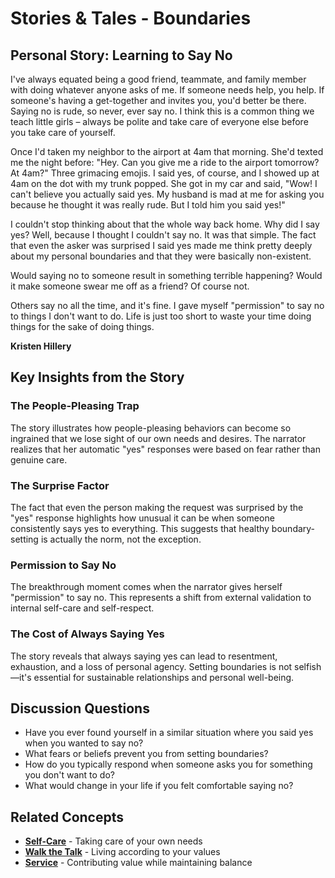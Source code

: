 # Stories & Tales - Boundaries

## Personal Story: Learning to Say No

I've always equated being a good friend, teammate, and family member with doing whatever anyone asks of me. If someone needs help, you help. If someone's having a get-together and invites you, you'd better be there. Saying no is rude, so never, ever say no. I think this is a common thing we teach little girls – always be polite and take care of everyone else before you take care of yourself.

Once I'd taken my neighbor to the airport at 4am that morning. She'd texted me the night before: "Hey. Can you give me a ride to the airport tomorrow? At 4am?" Three grimacing emojis. I said yes, of course, and I showed up at 4am on the dot with my trunk popped. She got in my car and said, "Wow! I can't believe you actually said yes. My husband is mad at me for asking you because he thought it was really rude. But I told him you said yes!"

I couldn't stop thinking about that the whole way back home. Why did I say yes? Well, because I thought I couldn't say no. It was that simple. The fact that even the asker was surprised I said yes made me think pretty deeply about my personal boundaries and that they were basically non-existent.

Would saying no to someone result in something terrible happening? Would it make someone swear me off as a friend? Of course not.

Others say no all the time, and it's fine. I gave myself "permission" to say no to things I don't want to do. Life is just too short to waste your time doing things for the sake of doing things.

**Kristen Hillery**

## Key Insights from the Story

### The People-Pleasing Trap
The story illustrates how people-pleasing behaviors can become so ingrained that we lose sight of our own needs and desires. The narrator realizes that her automatic "yes" responses were based on fear rather than genuine care.

### The Surprise Factor
The fact that even the person making the request was surprised by the "yes" response highlights how unusual it can be when someone consistently says yes to everything. This suggests that healthy boundary-setting is actually the norm, not the exception.

### Permission to Say No
The breakthrough moment comes when the narrator gives herself "permission" to say no. This represents a shift from external validation to internal self-care and self-respect.

### The Cost of Always Saying Yes
The story reveals that always saying yes can lead to resentment, exhaustion, and a loss of personal agency. Setting boundaries is not selfish—it's essential for sustainable relationships and personal well-being.

## Discussion Questions
- Have you ever found yourself in a similar situation where you said yes when you wanted to say no?
- What fears or beliefs prevent you from setting boundaries?
- How do you typically respond when someone asks you for something you don't want to do?
- What would change in your life if you felt comfortable saying no?

## Related Concepts
- **[Self-Care](../time-out/README.md)** - Taking care of your own needs
- **[Walk the Talk](../walk-the-talk/README.md)** - Living according to your values
- **[Service](../service/README.md)** - Contributing value while maintaining balance
